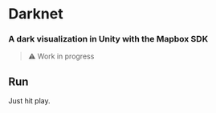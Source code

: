 # Darknet
### A dark visualization in Unity with the Mapbox SDK

> ⚠️ Work in progress

## Run
Just hit play.
